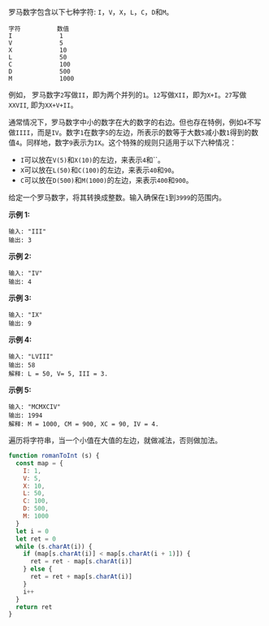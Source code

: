 罗马数字包含以下七种字符: `I`，`V`，`X`，`L`，`C`，`D`和`M`。
```
字符          数值
I             1
V             5
X             10
L             50
C             100
D             500
M             1000
```

例如， 罗马数字`2`写做`II`，即为两个并列的`1`。`12`写做`XII`，即为`X+I`。`27`写做`XXVII`, 即为`XX+V+II`。

通常情况下，罗马数字中小的数字在大的数字的右边。但也存在特例，例如`4`不写做`IIII`，而是`IV`。数字`1`在数字`5`的左边，所表示的数等于大数`5`减小数`1`得到的数值`4`。同样地，数字`9`表示为`IX`。这个特殊的规则只适用于以下六种情况：

- `I`可以放在`V(5)`和`X(10)`的左边，来表示`4`和``。
- `X`可以放在`L(50)`和`C(100)`的左边，来表示`40`和`90`。 
- `C`可以放在`D(500)`和`M(1000)`的左边，来表示`400`和`900`。

给定一个罗马数字，将其转换成整数。输入确保在`1`到`3999`的范围内。

**示例 1:**
```
输入: "III"
输出: 3
```

**示例 2:**
```
输入: "IV"
输出: 4
```

**示例 3:**
```
输入: "IX"
输出: 9
```

**示例 4:**
```
输入: "LVIII"
输出: 58
解释: L = 50, V= 5, III = 3.
```

**示例 5:**
```
输入: "MCMXCIV"
输出: 1994
解释: M = 1000, CM = 900, XC = 90, IV = 4.
```

遍历将字符串，当一个小值在大值的左边，就做减法，否则做加法。

```js
function romanToInt (s) {
  const map = {
    I: 1,
    V: 5,
    X: 10,
    L: 50,
    C: 100,
    D: 500,
    M: 1000
  }
  let i = 0
  let ret = 0
  while (s.charAt(i)) {
    if (map[s.charAt(i)] < map[s.charAt(i + 1)]) {
      ret = ret - map[s.charAt(i)]
    } else {
      ret = ret + map[s.charAt(i)]
    }
    i++
  }
  return ret
}
```
